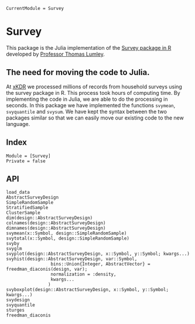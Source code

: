 ```@meta
CurrentModule = Survey
```

# Survey

This package is the Julia implementation of the [Survey package in R](https://cran.r-project.org/web/packages/survey/index.html) developed by [Professor Thomas Lumley](https://www.stat.auckland.ac.nz/people/tlum005).

## The need for moving the code to Julia.

At [xKDR](https://xkdr.org/) we processed millions of records from household surveys using the survey package in R. This process took hours of computing time. By implementing the code in Julia, we are able to do the processing in seconds. In this package we have implemented the functions `svymean`, `svyquantile` and `svysum`. We have kept the syntax between the two packages similar so that we can easily move our existing code to the new language.

## Index

```@index
Module = [Survey]
Private = false
```

## API
```@docs
load_data
AbstractSurveyDesign
SimpleRandomSample
StratifiedSample
ClusterSample
dim(design::AbstractSurveyDesign)
colnames(design::AbstractSurveyDesign)
dimnames(design::AbstractSurveyDesign)
svymean(x::Symbol, design::SimpleRandomSample)
svytotal(x::Symbol, design::SimpleRandomSample)
svyby
svyglm
svyplot(design::AbstractSurveyDesign, x::Symbol, y::Symbol; kwargs...)
svyhist(design::AbstractSurveyDesign, var::Symbol,
				 bins::Union{Integer, AbstractVector} = freedman_diaconis(design, var);
				 normalization = :density,
				 kwargs...
    			)
svyboxplot(design::AbstractSurveyDesign, x::Symbol, y::Symbol; kwargs...)
svydesign
svyquantile
sturges
freedman_diaconis
```
